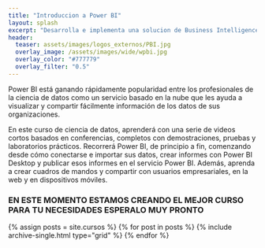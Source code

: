 ```yaml
---
title: "Introduccion a Power BI"
layout: splash
excerpt: "Desarrolla e implementa una solucion de Business Intelligence en una herramienta muy familiar"
header:
  teaser: assets/images/logos_externos/PBI.jpg
  overlay_image: /assets/images/wide/wpbi.jpg
  overlay_color: "#777779"
  overlay_filter: "0.5"
---
```


Power BI está ganando rápidamente popularidad entre los profesionales de la ciencia de datos como un servicio basado en la nube que les ayuda a visualizar y compartir fácilmente información de los datos de sus organizaciones.

En este curso de ciencia de datos, aprenderá  con una serie de videos cortos basados en conferencias, completos con demostraciones, pruebas y laboratorios prácticos. Recorrerá Power BI, de principio a fin, comenzando desde cómo conectarse e importar sus datos, crear informes con Power BI Desktop y publicar esos informes en el servicio Power BI. Además, aprenda a crear cuadros de mandos y compartir con usuarios empresariales, en la web y en dispositivos móviles.

### EN ESTE MOMENTO ESTAMOS CREANDO EL MEJOR CURSO PARA TU NECESIDADES ESPERALO MUY PRONTO

<div class="grid__wrapper">
  {% assign posts = site.cursos %}
  {% for post in posts %}
    {% include archive-single.html type="grid" %}
  {% endfor %}
</div>